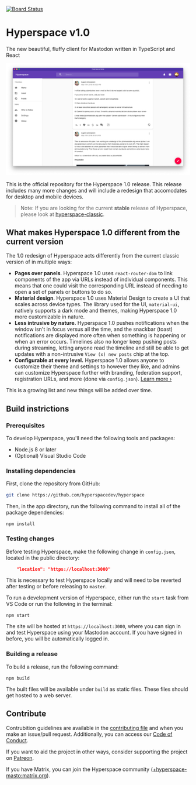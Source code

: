 [![Board Status](https://dev.azure.com/hyperspacedev/26fd9a08-0a5d-43b4-a77c-977c58a5430d/167cc8a4-3910-4671-85e3-fa8987ce36f5/_apis/work/boardbadge/3cb6ac2b-e6be-4a76-a0d2-c9e7bdd179e7)](https://dev.azure.com/hyperspacedev/26fd9a08-0a5d-43b4-a77c-977c58a5430d/_boards/board/t/167cc8a4-3910-4671-85e3-fa8987ce36f5/Microsoft.RequirementCategory)
# Hyperspace v1.0

The new beautiful, fluffy client for Mastodon written in TypeScript and React

![Screenshot](screenshot.png)

This is the official repository for the Hyperspace 1.0 release. This release includes many more changes and will include a redesign that accomodates for desktop and mobile devices.

> Note: If you are looking for the current **stable** release of Hyperspace, please look at [hyperspace-classic](https://github.com/hyperspacedev/hyperspace-classic).

## What makes Hyperspace 1.0 different from the current version

The 1.0 redesign of Hyperspace acts differently from the current classic version of in multiple ways:

- **Pages over panels**. Hyperspace 1.0 uses `react-router-dom` to link components of the app via URLs instead of individual components. This means that one could visit the corresponding URL instead of needing to open a set of panels or buttons to do so.
- **Material design**. Hyperspace 1.0 uses Material Design to create a UI that scales across device types. The library used for the UI, `material-ui`, natively supports a dark mode and themes, making Hyperspace 1.0 more customizable in nature.
- **Less intrusive by nature.** Hyperspace 1.0 pushes notifications when the window isn't in focus versus all the time, and the snackbar (toast) notifications are displayed more often when something is happening or when an error occurs. Timelines also no longer keep pushing posts during streaming, letting anyone read the timeline and still be able to get updates with a non-intrusive `View (x) new posts` chip at the top.
- **Configurable at every level.** Hyperspace 1.0 allows anyone to customize their theme and settings to however they like, and admins can customize Hyperspace further with branding, federation support, registration URLs, and more (done via `config.json`). [Learn more &rsaquo;](CONFIG.md)

This is a growing list and new things will be added over time.

## Build instrictions

### Prerequisites

To develop Hyperspace, you'll need the following tools and packages:

- Node.js 8 or later
- (Optional) Visual Studio Code

### Installing dependencies

First, clone the repository from GitHub:

```bash
git clone https://github.com/hyperspacedev/hyperspace
```

Then, in the app directory, run the following command to install all of the package dependencies:

```npm
npm install
```

### Testing changes

Before testing Hyperspace, make the following change in `config.json`, located in the public directory:

```json
    "location": "https://localhost:3000"
```

This is necessary to test Hyperspace locally and will need to be reverted after testing or before releasing to `master`.

To run a development version of Hyperspace, either run the `start` task from VS Code or run the following in the terminal:

```npm
npm start
```

The site will be hosted at `https://localhost:3000`, where you can sign in and test Hyperspace using your Mastodon account. If you have signed in before, you will be automatically logged in.

### Building a release

To build a release, run the following command:

```npm
npm build
```

The built files will be available under `build` as static files. These files should get hosted to a web server.

## Contribute

Contrubition guidelines are available in the [contributing file](.github/contributing.md) and when you make an issue/pull request. Additionally, you can access our [Code of Conduct](.github/code_of_conduct.md).

If you want to aid the project in other ways, consider supporting the project on [Patreon](https://patreon.com/marquiskurt).

If you have Matrix, you can join the Hyperspace community ([+hyperspace-masto:matrix.org](https://matrix.to/#/+hyperspace-masto:matrix.org)).